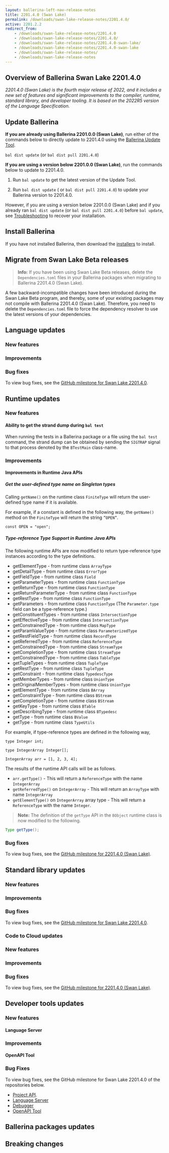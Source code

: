 ```yaml
---
layout: ballerina-left-nav-release-notes
title: 2201.4.0 (Swan Lake) 
permalink: /downloads/swan-lake-release-notes/2201.4.0/
active: 2201.2.2
redirect_from: 
    - /downloads/swan-lake-release-notes/2201.4.0
    - /downloads/swan-lake-release-notes/2201.4.0/
    - /downloads/swan-lake-release-notes/2201.4.0-swan-lake/
    - /downloads/swan-lake-release-notes/2201.4.0-swan-lake
    - /downloads/swan-lake-release-notes/
    - /downloads/swan-lake-release-notes
---
```


## Overview of Ballerina Swan Lake 2201.4.0

<em>2201.4.0 (Swan Lake) is the fourth major release of 2022, and it includes a new set of features and significant improvements to the compiler, runtime, standard library, and developer tooling. It is based on the 2022R5 version of the Language Specification.</em> 

## Update Ballerina

**If you are already using Ballerina 2201.0.0 (Swan Lake)**, run either of the commands below to directly update to 2201.4.0 using the [Ballerina Update Tool](/learn/cli-documentation/update-tool/).

`bal dist update` (or `bal dist pull 2201.4.0`)

**If you are using a version below 2201.0.0 (Swan Lake)**, run the commands below to update to 2201.4.0.

1. Run `bal update` to get the latest version of the Update Tool.

2. Run `bal dist update` ( or `bal dist pull 2201.4.0`) to update your Ballerina version to 2201.4.0.

However, if you are using a version below 2201.0.0 (Swan Lake) and if you already ran `bal dist update` (or `bal dist pull 2201.4.0`) before `bal update`, see [Troubleshooting](/downloads/swan-lake-release-notes/swan-lake-2201.0.0#troubleshooting) to recover your installation.

## Install Ballerina

If you have not installed Ballerina, then download the [installers](/downloads/#swanlake) to install.

## Migrate from Swan Lake Beta releases
>**Info:** If you have been using Swan Lake Beta releases, delete the `Dependencies.toml` files in your Ballerina packages when migrating to Ballerina 2201.4.0 (Swan Lake). 

A few backward-incompatible changes have been introduced during the Swan Lake Beta program, and thereby, some of your existing packages may not compile with Ballerina 2201.4.0 (Swan Lake). Therefore, you need to delete the `Dependencies.toml` file to force the dependency resolver to use the latest versions of your dependencies. 

## Language updates

### New features

### Improvements

### Bug fixes

To view bug fixes, see the [GitHub milestone for Swan Lake 2201.4.0](https://github.com/ballerina-platform/ballerina-lang/issues?q=is%3Aissue+label%3ATeam%2FCompilerFE+milestone%3A2201.4.0+is%3Aclosed+label%3AType%2FBug).

## Runtime updates

### New features

#### Ability to get the strand dump during `bal test`
When running the tests in a Ballerina package or a file using the `bal test` command, the strand dump can be obtained by sending the `SIGTRAP` signal to that process denoted by the `BTestMain` class-name.

### Improvements

#### Improvements in Runtime Java APIs

##### Get the user-defined type name on Singleton types

Calling `getName()` on the runtime class `FiniteType` will return the user-defined type name if it is available.

For example, if a constant is defined in the following way, the `getName()` method on the `FiniteType` will return the string `”OPEN”`.

```ballerina
const OPEN = "open";
```

##### Type-reference Type Support in Runtime Java APIs

The following runtime APIs are now modified to return type-reference type instances according to the type definitions.

- getElementType - from runtime class `ArrayType`
- getDetailType - from runtime class `ErrorType`
- getFieldType - from runtime class `Field`
- getParameterTypes - from runtime class `FunctionType`
- getReturnType - from runtime class `FunctionType`
- getReturnParameterType - from runtime class `FunctionType`
- getRestType - from runtime class `FunctionType`
- getParameters - from runtime class `FunctionType` (The `Parameter.type` field can be a type-reference type.)
- getConstituentTypes - from runtime class `IntersectionType`
- getEffectiveType - from runtime class `IntersectionType`
- getConstrainedType - from runtime class `MapType`
- getParamValueType - from runtime class `ParameterizedType`
- getRestFieldType - from runtime class `RecordType`
- getReferredType - from runtime class `ReferenceType`
- getConstrainedType - from runtime class `StreamType`
- getCompletionType - from runtime class `StreamType`
- getConstrainedType - from runtime class `TableType`
- getTupleTypes - from runtime class `TupleType`
- getRestType - from runtime class `TupleType`
- getConstraint - from runtime class `TypedescType`
- getMemberTypes - from runtime class `UnionType`
- getOriginalMemberTypes - from runtime class `UnionType`
- getElementType - from runtime class `BArray`
- getConstraintType - from runtime class `BStream`
- getCompletionType - from runtime class `BStream`
- getKeyType - from runtime class `BTable`
- getDescribingType - from runtime class `BTypedesc`
- getType - from runtime class `BValue`
- getType - from runtime class `TypeUtils`

For example, if type-reference types are defined in the following way,

```ballerina
type Integer int;

type IntegerArray Integer[];

IntegerArray arr = [1, 2, 3, 4];
```
The results of the runtime API calls will be as follows.

- `arr.getType()` - This will return a `ReferenceType` with the name `IntegerArray`
- `getReferredType()` on `IntegerArray` - This will return an `ArrayType` with name `IntegerArray`
- `getElementType()` on `IntegerArray` array type  - This will return a `ReferenceType` with the name `Integer`.

> **Note:** The definition of the `getType` API in the `BObject` runtime class is now modified to the following.

```java
Type getType();
```

### Bug fixes

To view bug fixes, see the [GitHub milestone for 2201.4.0 (Swan Lake)](https://github.com/ballerina-platform/ballerina-lang/issues?q=is%3Aissue+milestone%3A2201.4.0+label%3ATeam%2FjBallerina+label%3AType%2FBug+is%3Aclosed).

## Standard library updates

### New features

### Improvements

### Bug fixes

To view bug fixes, see the [GitHub milestone for Swan Lake 2201.4.0](https://github.com/ballerina-platform/ballerina-standard-library/issues?q=is%3Aclosed+is%3Aissue+milestone%3A%22Swan+Lake+2201.4.0%22+label%3AType%2FBug).

### Code to Cloud updates

### New features

### Improvements

### Bug fixes

To view bug fixes, see the [GitHub milestone for 2201.4.0 (Swan Lake)](https://github.com/ballerina-platform/module-ballerina-c2c/issues?q=is%3Aissue+is%3Aclosed+milestone%3A%22Ballerina+2201.4.0%22+label%3AType%2FBug).

## Developer tools updates

### New features

#### Language Server

### Improvements

#### OpenAPI Tool

### Bug Fixes

To view bug fixes, see the GitHub milestone for Swan Lake 2201.4.0 of the repositories below.

- [Project API](https://github.com/ballerina-platform/ballerina-lang/issues?q=is%3Aissue+label%3AArea%2FProjectAPI+is%3Aclosed+milestone%3A2201.4.0+label%3AType%2FBug).
- [Language Server](https://github.com/ballerina-platform/ballerina-lang/issues?q=is%3Aissue+label%3ATeam%2FLanguageServer+milestone%3A2201.4.0+is%3Aclosed)
- [Debugger](https://github.com/ballerina-platform/ballerina-lang/issues?q=is%3Aissue+milestone%3A2201.4.0+is%3Aclosed+label%3AArea%2FDebugger)
- [OpenAPI Tool](https://github.com/ballerina-platform/openapi-tools/issues?q=is%3Aissue+label%3AType%2FBug+milestone%3A%22Swan+Lake+2201.4.0%22+is%3Aclosed)

## Ballerina packages updates

## Breaking changes

